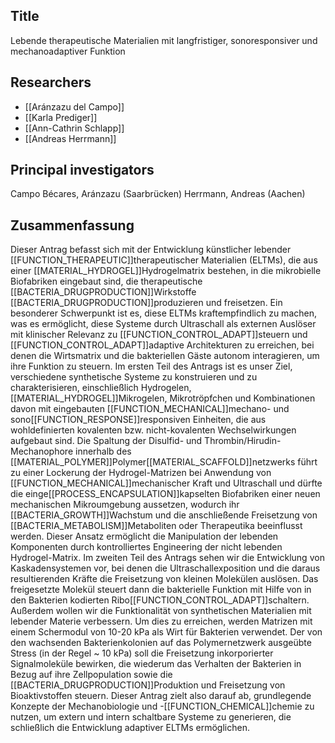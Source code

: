 ## Title
Lebende therapeutische Materialien mit langfristiger, sonoresponsiver und mechanoadaptiver Funktion

## Researchers
- [[Aránzazu del Campo]]
- [[Karla Prediger]]
- [[Ann-Cathrin Schlapp]]
- [[Andreas Herrmann]]

## Principal investigators
Campo Bécares, Aránzazu (Saarbrücken)
Herrmann, Andreas (Aachen)

## Zusammenfassung
Dieser Antrag befasst sich mit der Entwicklung künstlicher lebender [[FUNCTION_THERAPEUTIC]]therapeutischer Materialien (ELTMs), die aus einer [[MATERIAL_HYDROGEL]]Hydrogelmatrix bestehen, in die mikrobielle Biofabriken eingebaut sind, die therapeutische [[BACTERIA_DRUGPRODUCTION]]Wirkstoffe [[BACTERIA_DRUGPRODUCTION]]produzieren und freisetzen. Ein besonderer Schwerpunkt ist es, diese ELTMs kraftempfindlich zu machen, was es ermöglicht, diese Systeme durch Ultraschall als externen Auslöser mit klinischer Relevanz zu [[FUNCTION_CONTROL_ADAPT]]steuern und [[FUNCTION_CONTROL_ADAPT]]adaptive Architekturen zu erreichen, bei denen die Wirtsmatrix und die bakteriellen Gäste autonom interagieren, um ihre Funktion zu steuern. 
Im ersten Teil des Antrags ist es unser Ziel, verschiedene synthetische Systeme zu konstruieren und zu charakterisieren, einschließlich Hydrogelen, [[MATERIAL_HYDROGEL]]Mikrogelen, Mikrotröpfchen und Kombinationen davon mit eingebauten [[FUNCTION_MECHANICAL]]mechano- und sono[[FUNCTION_RESPONSE]]responsiven Einheiten, die aus wohldefinierten kovalenten bzw. nicht-kovalenten Wechselwirkungen aufgebaut sind. Die Spaltung der Disulfid- und Thrombin/Hirudin-Mechanophore innerhalb des [[MATERIAL_POLYMER]]Polymer[[MATERIAL_SCAFFOLD]]netzwerks führt zu einer Lockerung der Hydrogel-Matrizen bei Anwendung von [[FUNCTION_MECHANICAL]]mechanischer Kraft und Ultraschall und dürfte die einge[[PROCESS_ENCAPSULATION]]kapselten Biofabriken einer neuen mechanischen Mikroumgebung aussetzen, wodurch ihr [[BACTERIA_GROWTH]]Wachstum und die anschließende Freisetzung von [[BACTERIA_METABOLISM]]Metaboliten oder Therapeutika beeinflusst werden. Dieser Ansatz ermöglicht die Manipulation der lebenden Komponenten durch kontrolliertes Engineering der nicht lebenden Hydrogel-Matrix.
Im zweiten Teil des Antrags sehen wir die Entwicklung von Kaskadensystemen vor, bei denen die Ultraschallexposition und die daraus resultierenden Kräfte die Freisetzung von kleinen Molekülen auslösen. Das freigesetzte Molekül steuert dann die bakterielle Funktion mit Hilfe von in den Bakterien kodierten Ribo[[FUNCTION_CONTROL_ADAPT]]schaltern. Außerdem wollen wir die Funktionalität von synthetischen Materialien mit lebender Materie verbessern. Um dies zu erreichen, werden Matrizen mit einem Schermodul von 10-20 kPa als Wirt für Bakterien verwendet. Der von den wachsenden Bakterienkolonien auf das Polymernetzwerk ausgeübte Stress (in der Regel ~ 10 kPa) soll die Freisetzung inkorporierter Signalmoleküle bewirken, die wiederum das Verhalten der Bakterien in Bezug auf ihre Zellpopulation sowie die [[BACTERIA_DRUGPRODUCTION]]Produktion und Freisetzung von Bioaktivstoffen steuern. Dieser Antrag zielt also darauf ab, grundlegende Konzepte der Mechanobiologie und -[[FUNCTION_CHEMICAL]]chemie zu nutzen, um extern und intern schaltbare Systeme zu generieren, die schließlich die Entwicklung adaptiver ELTMs ermöglichen.